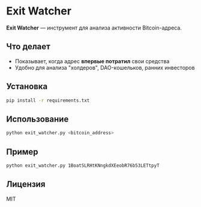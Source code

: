 # Exit Watcher

**Exit Watcher** — инструмент для анализа активности Bitcoin-адреса.

## Что делает

- Показывает, когда адрес **впервые потратил** свои средства
- Удобно для анализа "холдеров", DAO-кошельков, ранних инвесторов

## Установка

```bash
pip install -r requirements.txt
```

## Использование

```bash
python exit_watcher.py <bitcoin_address>
```

## Пример

```bash
python exit_watcher.py 1BoatSLRHtKNngkdXEeobR76b53LETtpyT
```

## Лицензия

MIT
